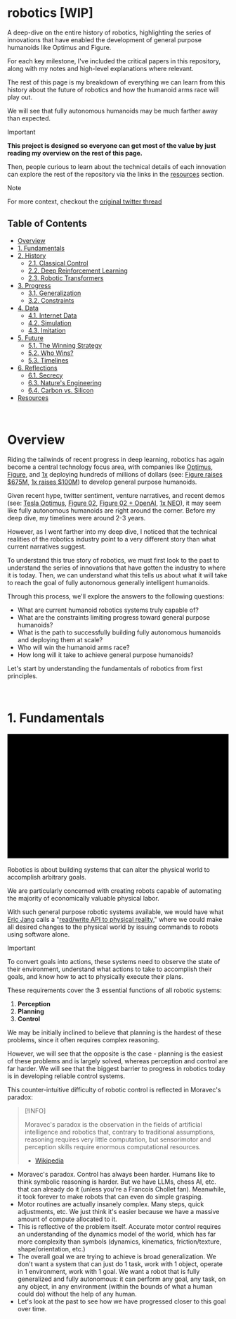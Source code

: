 # robotics [WIP]

A deep-dive on the entire history of robotics, highlighting the series of innovations that have enabled the development of general purpose humanoids like Optimus and Figure.

For each key milestone, I've included the critical papers in this repository, along with my notes and high-level explanations where relevant.

The rest of this page is my breakdown of everything we can learn from this history about the future of robotics and how the humanoid arms race will play out.

We will see that fully autonomous humanoids may be much farther away than expected.

> [!IMPORTANT]
>
> **This project is designed so everyone can get most of the value by just reading my overview on the rest of this page.**
>
> Then, people curious to learn about the technical details of each innovation can explore the rest of the repository via the links in the [resources](#resources) section.

> [!NOTE]
>
> For more context, checkout the [original twitter thread](https://x.com/majmudaradam)

## Table of Contents

- [Overview](#overview)
- [1. Fundamentals](#1-fundamentals)
- [2. History](#2-history)
  - [2.1. Classical Control](#21-classical-control)
  - [2.2. Deep Reinforcement Learning](#22-deep-reinforcement-learning)
  - [2.3. Robotic Transformers](#23-robotic-transformers)
- [3. Progress](#3-progress)
  - [3.1. Generalization](#31-generalization)
  - [3.2. Constraints](#32-constraints)
- [4. Data](#2-data)
  - [4.1. Internet Data](#41-internet-data)
  - [4.2. Simulation](#42-simulation)
  - [4.3. Imitation](#43-imitation)
- [5. Future](#5-future)
  - [5.1. The Winning Strategy](#51-the-winning-strategy)
  - [5.2. Who Wins?](#52-who-wins)
  - [5.3. Timelines](#53-timelines)
- [6. Reflections](#6-reflections)
  - [6.1. Secrecy](#61-secrecy)
  - [6.3. Nature's Engineering](#63-natures-engineering)
  - [6.4. Carbon vs. Silicon](#64-carbon-vs-silicon)
- [Resources](#resources)

<br />

# Overview

Riding the tailwinds of recent progress in deep learning, robotics has again become a central technology focus area, with companies like [Optimus](https://www.tesla.com/we-robot), [Figure](https://www.figure.ai/), and [1x](https://www.1x.tech/) deploying hundreds of millions of dollars (see: [Figure raises $675M](https://www.prnewswire.com/news-releases/figure-raises-675m-at-2-6b-valuation-and-signs-collaboration-agreement-with-openai-302074897.html), [1x raises $100M](https://www.1x.tech/discover/1x-secures-100m-in-series-b-funding)) to develop general purpose humanoids.

Given recent hype, twitter sentiment, venture narratives, and recent demos (see: [Tesla Optimus](https://www.youtube.com/watch?v=cpraXaw7dyc), [Figure 02](https://www.youtube.com/watch?v=0SRVJaOg9Co), [Figure 02 + OpenAI](https://www.youtube.com/watch?v=Sq1QZB5baNw), [1x NEO](https://www.youtube.com/watch?v=bUrLuUxv9gE)), it may seem like fully autonomous humanoids are right around the corner. Before my deep dive, my timelines were around 2-3 years.

However, as I went farther into my deep dive, I noticed that the technical realities of the robotics industry point to a very different story than what current narratives suggest.

To understand this true story of robotics, we must first look to the past to understand the series of innovations that have gotten the industry to where it is today. Then, we can understand what this tells us about what it will take to reach the goal of fully autonomous generally intelligent humanoids.

Through this process, we'll explore the answers to the following questions:

- What are current humanoid robotics systems truly capable of?
- What are the constraints limiting progress toward general purpose humanoids?
- What is the path to successfully building fully autonomous humanoids and deploying them at scale?
- Who will win the humanoid arms race?
- How long will it take to achieve general purpose humanoids?

Let's start by understanding the fundamentals of robotics from first principles.

<br />

# 1. Fundamentals

![Fundamentals](./images/placeholder.png)

Robotics is about building systems that can alter the physical world to accomplish arbitrary goals.

We are particularly concerned with creating robots capable of automating the majority of economically valuable physical labor.

With such general purpose robotic systems available, we would have what [Eric Jang](https://x.com/ericjang11) calls a "[read/write API to physical reality](https://evjang.com/2024/03/03/all-roads-robots.html)," where we could make all desired changes to the physical world by issuing commands to robots using software alone.

> [!IMPORTANT]
>
> To convert goals into actions, these systems need to observe the state of their environment, understand what actions to take to accomplish their goals, and know how to act to physically execute their plans.
>
> These requirements cover the 3 essential functions of all robotic systems:
>
> 1. **Perception**
> 2. **Planning**
> 3. **Control**

We may be initially inclined to believe that planning is the hardest of these problems, since it often requires complex reasoning.

However, we will see that the opposite is the case - planning is the easiest of these problems and is largely solved, whereas perception and control are far harder. We will see that the biggest barrier to progress in robotics today is in developing reliable control systems.

This counter-intuitive difficulty of robotic control is reflected in Moravec's paradox:

> [!INFO]
>
> Moravec's paradox is the observation in the fields of artificial intelligence and robotics that, contrary to traditional assumptions, reasoning requires very little computation, but sensorimotor and perception skills require enormous computational resources.
>
> - [Wikipedia](https://en.wikipedia.org/wiki/Moravec%27s_paradox)

- Moravec's paradox. Control has always been harder. Humans like to think symbolic reasoning is harder. But we have LLMs, chess AI, etc. that can already do it (unless you're a Francois Chollet fan). Meanwhile, it took forever to make robots that can even do simple grasping.
- Motor routines are actually insanely complex. Many steps, quick adjustments, etc. We just think it's easier because we have a massive amount of compute allocated to it.
- This is reflective of the problem itself. Accurate motor control requires an understanding of the dynamics model of the world, which has far more complexity than symbols (dynamics, kinematics, friction/texture, shape/orientation, etc.)
- The overall goal we are trying to achieve is broad generalization. We don't want a system that can just do 1 task, work with 1 object, operate in 1 environment, work with 1 goal. We want a robot that is fully generalized and fully autonomous: it can perform any goal, any task, on any object, in any environment (within the bounds of what a human could do) without the help of any human.
- Let's look at the past to see how we have progressed closer to this goal over time.
